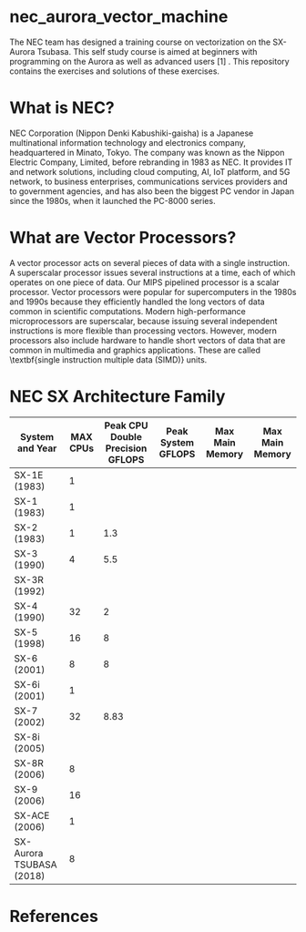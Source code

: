 # nec_aurora_vector_machine

The NEC team has designed a training course on vectorization on the SX-Aurora Tsubasa. This self study course is aimed at beginners with programming on the Aurora as well as advanced users [1] . This repository contains the exercises and solutions of these exercises.

# What is NEC?
NEC Corporation (Nippon Denki Kabushiki-gaisha) is a Japanese multinational information technology and electronics company, headquartered in Minato, Tokyo.  The company was known as the Nippon Electric Company, Limited, before rebranding in 1983 as NEC. It provides IT and network solutions, including cloud computing, AI, IoT platform, and 5G network, to business enterprises, communications services providers and to government agencies, and has also been the biggest PC vendor in Japan since the 1980s, when it launched the PC-8000 series.

# What are Vector Processors?
A vector processor acts on several pieces of data with a single instruction. A superscalar processor issues several instructions at a time, each of which operates on one piece of data. Our MIPS pipelined processor is a scalar processor. Vector processors were popular for supercomputers in the 1980s and 1990s because they efficiently handled the long vectors of data common in scientific computations. Modern high-performance microprocessors are superscalar, because issuing several independent instructions is more flexible than processing vectors. However, modern processors also include hardware to handle short
vectors of data that are common in multimedia and graphics applications. These are called \textbf{single instruction multiple data (SIMD)} units.



# NEC SX Architecture Family
| System and Year            | MAX CPUs      | Peak CPU Double Precision GFLOPS   | Peak System GFLOPS |  Max Main Memory | Max Main Memory |  
| -------------------------- | ------------- |----------------------------------- | ------------------ | ---------------- |---------------- |
| SX-1E (1983)               |  1            |                        |                    |                  |                 | 
| SX-1  (1983)               |  1            |                        |                    |                  |                 |
| SX-2  (1983)               |  1            |     1.3                   |                    |                  |                 |
| SX-3  (1990)               |  4            |        5.5                |                    |                  |                 |
| SX-3R  (1992)              |               |                        |                    |                  |                 |
| SX-4  (1990)               |  32           |          2              |                    |                  |                 |
| SX-5  (1998)               |  16           |            8            |                    |                  |                 |
| SX-6 (2001)                |   8           |       8                 |                    |                  |                 |
| SX-6i (2001)               |   1           |                        |                    |                  |                 |
| SX-7 (2002)                |   32          |    8.83                     |                    |                  |                 |
| SX-8i (2005)               |               |                        |                    |                  |                 |
| SX-8R (2006)               |      8        |                        |                    |                  |                 |
| SX-9 (2006)                |      16       |                        |                    |                  |                 |
| SX-ACE (2006)              |      1        |                        |                    |                  |                 |
| SX-Aurora TSUBASA (2018)   |      8        |                        |                    |                  |                 |


# References

